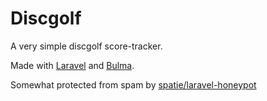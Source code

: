 # Discgolf

A very simple discgolf score-tracker.

Made with [Laravel](https://laravel.com) and [Bulma](https://bulma.io).

Somewhat protected from spam by [spatie/laravel-honeypot](https://github.com/spatie/laravel-honeypot)